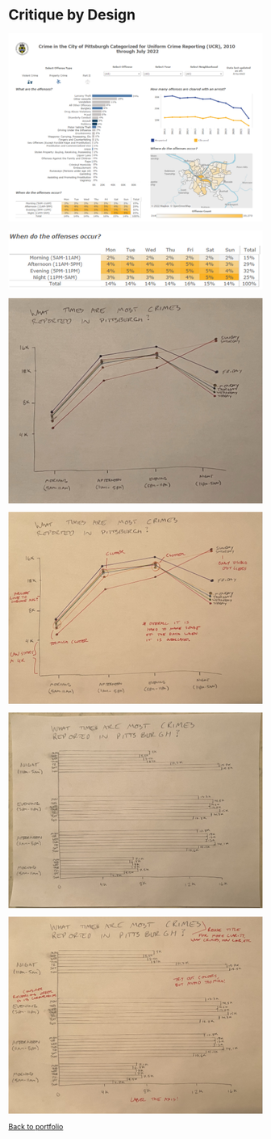 # **Critique by Design**

![](https://github.com/duncbind/portfolio/blob/3b38ef1bf974b945d24fa1e374b38cd926afdfa0/Dashboard%20Screen%20Shot.png)

![](https://github.com/duncbind/portfolio/blob/3b38ef1bf974b945d24fa1e374b38cd926afdfa0/Heat%20Map%20Screen%20Shot.png)

![](https://github.com/duncbind/portfolio/blob/89c1b348791b60276d115b1641f164119f5cb690/IMG_7926.JPEG)

![](https://github.com/duncbind/portfolio/blob/12efc883d15f04d84757f63ec180decce3543acd/IMG_7928.JPEG)

![](https://github.com/duncbind/portfolio/blob/d648273dd0b73a7a9b8549298c843e6dcfd4814a/IMG_7927.JPEG)

![](https://github.com/duncbind/portfolio/blob/d648273dd0b73a7a9b8549298c843e6dcfd4814a/IMG_7929.JPEG)

<div class="flourish-embed flourish-chart" data-src="visualisation/11849289"><script src="https://public.flourish.studio/resources/embed.js"></script></div>


[Back to portfolio](https://duncbind.github.io/portfolio/critique.html)
